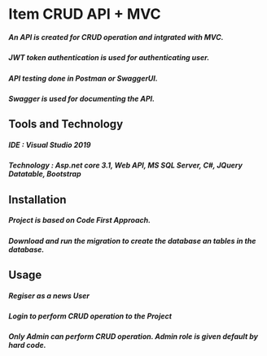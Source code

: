 # Item CRUD API + MVC 
  ##### An API is created for CRUD operation and intgrated with MVC.
  ##### JWT token authentication is used for authenticating user.
  ##### API testing done in Postman or SwaggerUI.
  ##### Swagger is used for documenting the API.
 
## Tools and Technology
  ##### IDE : Visual Studio 2019
  ##### Technology : Asp.net core 3.1, Web API, MS SQL Server, C#, JQuery Datatable, Bootstrap 
## Installation
  ##### Project is based on Code First Approach.
  ##### Download and run the migration to create the database an tables in the database.
## Usage
  ##### Regiser as a news User
  ##### Login to perform CRUD operation to the Project
  ##### Only Admin can perform CRUD operation. Admin role is given default by hard code.
 
